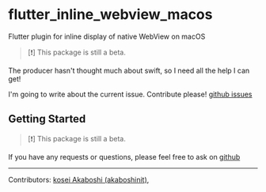 # flutter_inline_webview_macos

Flutter plugin for inline display of native WebView on macOS

> [❗️] This package is still a beta.

The producer hasn't thought much about swift, so I need all the help I can get!

I'm going to write about the current issue.
Contribute please! [github issues](https://github.com/akaboshinit/flutter_inline_webview_macos/issues)


## Getting Started

> [❗️] This package is still a beta.


If you have any requests or questions, please feel free to ask on [github](https://github.com/akaboshinit/flutter_inline_webview_macos/issues)


***

Contributors: [kosei Akaboshi (akaboshinit)](https://github.com/akaboshinit),

